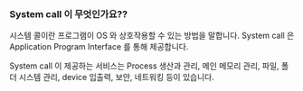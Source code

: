 ### System call 이 무엇인가요?? 

시스템 콜이란 프로그램이 OS 와 상호작용할 수 있는 방법을 말합니다. 
System call 은 Application Program Interface 를 통해 제공합니다. 

System call 이 제공하는 서비스는 Process 생산과 관리, 메인 메모리 관리, 파일, 폴더 시스템 관리,  device 입출력, 보안, 네트워킹 등이 있습니다. 



